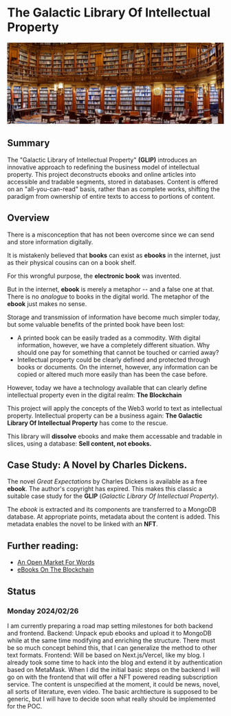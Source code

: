 # The Galactic Library Of Intellectual Property
![](library.webp)

## Summary

The "Galactic Library of Intellectual Property" **(GLIP)** introduces an innovative approach to redefining the business model of intellectual property. This project deconstructs ebooks and online articles into accessible and tradable segments, stored in databases. Content is offered on an "all-you-can-read" basis, rather than as complete works, shifting the paradigm from ownership of entire texts to access to portions of content.

## Overview 

There is a misconception that has not been overcome since we can
send and store information digitally.

It is mistakenly believed that **books** can exist as **ebooks**  in the internet,
just as their physical cousins
can on a book shelf.

For this wrongful purpose, the **electronic book**  was invented.

But in the internet,  **ebook** is merely a metaphor -- and a false one at that.
There is no *analogue* to books in the digital world.
The metaphor of the **ebook** just makes no sense.

Storage and transmission of information have become much simpler today,
but some valuable benefits of the printed book have been lost:

- A printed book can be easily traded as a commodity. With digital information,
  however, we have a completely different situation. Why should one pay for something
  that cannot be touched or carried away?
- Intellectual property could be clearly defined and protected through books or
  documents. On the internet, however, any information can be copied or altered
  much more easily than has been the case before. 

However, today we have a technology available that can clearly define intellectual
property even in the digital realm: **The Blockchain**

This project will apply the concepts of the Web3 world to text as intellectual property.
Intellectual property can be a business again: **The Galactic Library
Of Intellectual Property** has come to the rescue.

This library will **dissolve** ebooks and make them accessable and tradable in slices, using
a database: **Sell content, not ebooks.**

## Case Study: A Novel by Charles Dickens.

The novel *Great Expectations* by Charles Dickens is available as a free **ebook**. The author's copyright has
expired. This makes this classic a suitable case study
for the **GLIP** (*Galactic Library
Of Intellectual Property*).

The *ebook* is extracted and its components are transferred to a MongoDB database. At appropriate points,
metadata about the content is added. This metadata
enables the novel to be linked with an **NFT**.

## Further reading:

- [An Open Market For Words](https://www.alexanderweinmann.com/blog/lyrxbooks)
- [eBooks On The Blockchain](https://www.alexanderweinmann.com/blog/ebooks)

## Status

### Monday 2024/02/26

I am currently preparing a road map setting milestones for both backend and frontend. 
Backend: Unpack epub ebooks and upload it to MongoDB while at the same time modifying and enriching the structure. There must be so much concept behind this, that I
can generalize the method to other text formats. Frontend: Will be based on Next.js/Vercel, like my blog. I already took some time to hack into the blog and extend it by authentication based on MetaMask. When I did the initial basic steps on the backend I will go on with the frontend that will offer a NFT powered reading subscription service. The content is unspecified at the moment, it could be news, novel, all sorts of literature, even video. The basic archtiecture is supposed to be generic, but I will have to decide soon what really should be implemented for the POC. 


